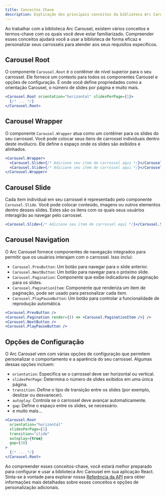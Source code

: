 ```yaml
---
title: Conceitos Chave
description: Explicação dos principais conceitos da biblioteca Arc Carousel.
---
```


Ao trabalhar com a biblioteca Arc Carousel, existem vários conceitos e termos-chave com os quais você deve estar familiarizado. Compreender esses conceitos ajudará você a usar a biblioteca de forma eficaz e personalizar seus carrosséis para atender aos seus requisitos específicos.

## Carousel Root

O componente `Carousel.Root` é o contêiner de nível superior para o seu carrossel. Ele fornece um contexto para todos os componentes Carousel e opções de configuração. É onde você define propriedades como a orientação Carousel, o número de slides por página e muito mais.

```jsx
<Carousel.Root orientation="horizontal" slidesPerPage={1}>
  {/* ... */}
</Carousel.Root>
```

## Carousel Wrapper

O componente `Carousel.Wrapper` atua como um contêiner para os slides do seu carrossel. Você pode colocar seus itens de carrossel individuais dentro deste invólucro. Ele define o espaço onde os slides são exibidos e alinhados.

```jsx
<Carousel.Wrapper>
  <Carousel.Slide>{/* Adicione seu item de carrossel aqui */}</Carousel.Slide>
  <Carousel.Slide>{/* Adicione seu item de carrossel aqui */}</Carousel.Slide>
</Carousel.Wrapper>
```

## Carousel Slide

Cada item individual em seu carrossel é representado pelo componente `Carousel.Slide`. Você pode colocar conteúdo, imagens ou outros elementos dentro desses slides. Estes são os itens com os quais seus usuários interagirão ao navegar pelo carrossel.

```jsx
<Carousel.Slide>{/* Adicione seu item de carrossel aqui */}</Carousel.Slide>
```

## Carousel Navigation

O Arc Carousel fornece componentes de navegação integrados para permitir que os usuários interajam com o carrossel. Isso inclui:

- `Carousel.PrevButton`: Um botão para navegar para o slide anterior.
- `Carousel.NextButton`: Um botão para navegar para o próximo slide.
- `Carousel.Pagination`: Componente que exibe indicadores de paginação para os slides.
- `Carousel.PaginationItem`: Componente que renderiza um item de paginação, pode ser usado para personalizar cada item.
- `Carousel.PlayPauseButton`: Um botão para controlar a funcionalidade de reprodução automática.

```jsx
<Carousel.PrevButton />
<Carousel.Pagination render={() => <Carousel.PaginationItem />} />
<Carousel.NextButton />
<Carousel.PlayPauseButton />
```

## Opções de Configuração

O Arc Carousel vem com várias opções de configuração que permitem personalizar o comportamento e a aparência do seu carrossel. Algumas dessas opções incluem:

- `orientation`: Especifica se o carrossel deve ser horizontal ou vertical.
- `slidesPerPage`: Determina o número de slides exibidos em uma única página.
- `transition`: Define o tipo de transição entre os slides (por exemplo, deslizar ou desvanecer).
- `autoplay`: Controla se o carrossel deve avançar automaticamente.
- `gap`: Define o espaço entre os slides, se necessário.
- e muito mais...

```jsx
<Carousel.Root
  orientation="horizontal"
  slidesPerPage={1}
  transition="slide"
  autoplay={true}
  gap={10}
>
  {/* ... */}
</Carousel.Root>
```

Ao compreender esses conceitos-chave, você estará melhor preparado para configurar e usar a biblioteca Arc Carousel em sua aplicação React. Sinta-se à vontade para explorar nossa [Referência da API](/pt-br/reference/carousel-root/) para obter informações mais detalhadas sobre esses conceitos e opções de personalização adicionais.
